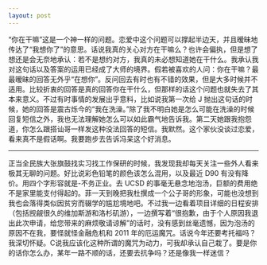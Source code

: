 ```yaml
---
layout: post
---
```


“你在干嘛”这是一个神一样的问题。恋爱中这个问题可以撑起半边天，并且暧昧地传达了“我想你了”的意思。话说我真的关心对方在干嘛么？也许会偏执，但是想了想还是会无奈地承认：若不是想约对方，我真的未必想知道她在干什么。我承认我对这句话以及答案的运用已经成了大师的境界。假若被喜欢的人问：你在干嘛？最最暧昧的回答无外乎“在想你”。反问回去有时也有不错的效果，但是大多时候并不适用。比较折衷的回答是真的回答你在干什么，但那样的话这个问题也就失去了其本来意义。不过有时事情的发展出乎意料，比如说我第一次给 J 抛出这句话的时候，她的回答是震古烁今的“我在洗澡。”除了我不明白她是怎么可能在洗澡的时候回复短信之外，我也无法理解她怎么可以如此霸气地告诉我。第二天她跟我抱怨道，你怎么跟搭讪哥一样发这种没法回答的短信。我默然。这个家伙没谈过恋爱，看来真不是假话啊。我要跑步去告诉冯呆这个好消息。

---

正当全民族大张旗鼓找实习找工作保研的时候，我发现我却每天关注一些外人看来极其无聊的问题。好比说彩色铅笔的颜色该怎么混用，以及最近 D90 有没有降价。用四个字形容就是-不务正业。去 UCSD 的事毫无悬念地泡汤，巨额的费用绝不是家里能支付得起的。菲一天到晚把我杜撰成一个公子哥的形象，可能也没想到我也会落得类似因贫穷而辍学的尴尬境地吧。不过我一边看着项目详细的日程安排（包括觊觎很久的维加斯游和洛杉矶游），一边撰写着“很抱歉，由于个人原因我退出此次申请，给您带来的麻烦敬请谅解”的话时，没有感到丝毫遗憾，因为泡汤的原因不在我，要怪就怪金融危机和 2011 年的厄运魔咒。话说今年还要考托福吗？我深切怀疑。C说我应该化这种所谓的魔咒为动力，可我却承认自己栽了。要是你的话你怎么办，某年一路不顺的话，还要去抗争吗？还是像我一样迷信？
